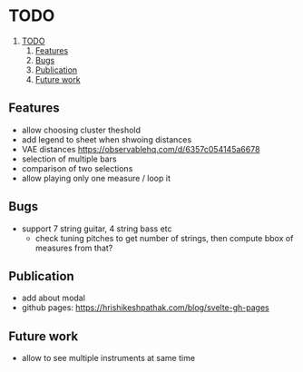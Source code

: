 # TODO

1. [TODO](#todo)
   1. [Features](#features)
   2. [Bugs](#bugs)
   3. [Publication](#publication)
   4. [Future work](#future-work)

## Features

- allow choosing cluster theshold
- add legend to sheet when shwoing distances
- VAE distances https://observablehq.com/d/6357c054145a6678
- selection of multiple bars
- comparison of two selections
- allow playing only one measure / loop it

## Bugs

- support 7 string guitar, 4 string bass etc
  - check tuning pitches to get number of strings, then compute bbox of measures from that?

## Publication

- add about modal
- github pages: https://hrishikeshpathak.com/blog/svelte-gh-pages

## Future work

- allow to see multiple instruments at same time
